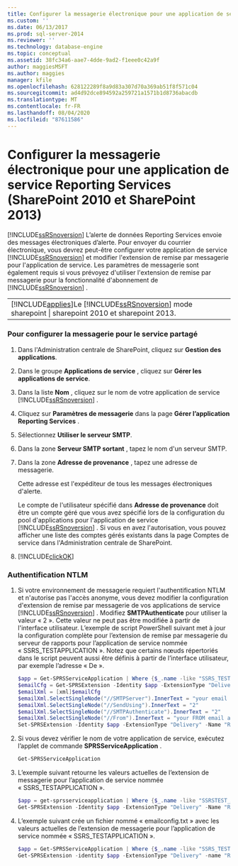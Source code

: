 ```yaml
---
title: Configurer la messagerie électronique pour une application de service Reporting Services (SharePoint 2010 et SharePoint 2013) | Microsoft Docs
ms.custom: ''
ms.date: 06/13/2017
ms.prod: sql-server-2014
ms.reviewer: ''
ms.technology: database-engine
ms.topic: conceptual
ms.assetid: 38fc34a6-aae7-4dde-9ad2-f1eee0c42a9f
author: maggiesMSFT
ms.author: maggies
manager: kfile
ms.openlocfilehash: 628122289f8a9d83a307d70a369ab51f8f571c04
ms.sourcegitcommit: ad4d92dce894592a259721a1571b1d8736abacdb
ms.translationtype: MT
ms.contentlocale: fr-FR
ms.lasthandoff: 08/04/2020
ms.locfileid: "87611586"
---
```

# <a name="configure-e-mail-for-a-reporting-services-service-application-sharepoint-2010-and-sharepoint-2013"></a>Configurer la messagerie électronique pour une application de service Reporting Services (SharePoint 2010 et SharePoint 2013)
  [!INCLUDE[ssRSnoversion](../../includes/ssrsnoversion-md.md)] L’alerte de données Reporting Services envoie des messages électroniques d’alerte. Pour envoyer du courrier électronique, vous devrez peut-être configurer votre application de service [!INCLUDE[ssRSnoversion](../../includes/ssrsnoversion-md.md)] et modifier l'extension de remise par messagerie pour l'application de service. Les paramètres de messagerie sont également requis si vous prévoyez d'utiliser l'extension de remise par messagerie pour la fonctionnalité d'abonnement de [!INCLUDE[ssRSnoversion](../../includes/ssrsnoversion-md.md)] .  
  
||  
|-|  
|[!INCLUDE[applies](../../includes/applies-md.md)]Le [!INCLUDE[ssRSnoversion](../../includes/ssrsnoversion-md.md)] mode sharepoint &#124; sharepoint 2010 et sharepoint 2013.|  
  
### <a name="to-configure-e-mail-for-the-shared-service"></a>Pour configurer la messagerie pour le service partagé  
  
1.  Dans l'Administration centrale de SharePoint, cliquez sur **Gestion des applications**.  
  
2.  Dans le groupe **Applications de service** , cliquez sur **Gérer les applications de service**.  
  
3.  Dans la liste **Nom** , cliquez sur le nom de votre application de service [!INCLUDE[ssRSnoversion](../../includes/ssrsnoversion-md.md)] .  
  
4.  Cliquez sur **Paramètres de messagerie** dans la page **Gérer l’application Reporting Services** .  
  
5.  Sélectionnez **Utiliser le serveur SMTP**.  
  
6.  Dans la zone **Serveur SMTP sortant** , tapez le nom d'un serveur SMTP.  
  
7.  Dans la zone **Adresse de provenance** , tapez une adresse de messagerie.  
  
     Cette adresse est l'expéditeur de tous les messages électroniques d'alerte.  
  
     Le compte de l'utilisateur spécifié dans **Adresse de provenance** doit être un compte géré que vous avez spécifié lors de la configuration du pool d'applications pour l'application de service [!INCLUDE[ssRSnoversion](../../includes/ssrsnoversion-md.md)] . Si vous en avez l'autorisation, vous pouvez afficher une liste des comptes gérés existants dans la page Comptes de service dans l'Administration centrale de SharePoint.  
  
8.  [!INCLUDE[clickOK](../../includes/clickok-md.md)]  
  
### <a name="ntlm-authentication"></a>Authentification NTLM  
  
1.  Si votre environnement de messagerie requiert l'authentification NTLM et n'autorise pas l'accès anonyme, vous devez modifier la configuration d'extension de remise par messagerie de vos applications de service [!INCLUDE[ssRSnoversion](../../includes/ssrsnoversion-md.md)] . Modifiez **SMTPAuthenticate** pour utiliser la valeur « 2 ». Cette valeur ne peut pas être modifiée à partir de l'interface utilisateur. L’exemple de script PowerShell suivant met à jour la configuration complète pour l’extension de remise par messagerie du serveur de rapports pour l’application de service nommée « SSRS_TESTAPPLICATION ». Notez que certains nœuds répertoriés dans le script peuvent aussi être définis à partir de l’interface utilisateur, par exemple l’adresse « De ».  
  
    ```powershell
    $app = Get-SPRSServiceApplication | Where {$_.name -like "SSRS_TESTAPPLICATION *"}  
    $emailCfg = Get-SPRSExtension -Identity $app -ExtensionType "Delivery" -Name "Report Server Email" | Select -ExpandProperty ConfigurationXml
    $emailXml = [xml]$emailCfg
    $emailXml.SelectSingleNode("//SMTPServer").InnerText = "your email server name"  
    $emailXml.SelectSingleNode("//SendUsing").InnerText = "2"  
    $emailXml.SelectSingleNode("//SMTPAuthenticate").InnerText = "2"  
    $emailXml.SelectSingleNode("//From").InnerText = "your FROM email address"  
    Set-SPRSExtension -Identity $app -ExtensionType "Delivery" -Name "Report Server Email" -ExtensionConfiguration $emailXml.OuterXml  
    ```  
  
2.  Si vous devez vérifier le nom de votre application de service, exécutez l’applet de commande **SPRSServiceApplication** .  
  
    ```powershell
    Get-SPRSServiceApplication  
    ```  
  
3.  L’exemple suivant retourne les valeurs actuelles de l’extension de messagerie pour l’application de service nommée « SSRS_TESTAPPLICATION ».  
  
    ```powershell
    $app = get-sprsserviceapplication | Where {$_.name -like "SSRSTEST_APPLICATION*"}  
    Get-SPRSExtension -Identity $app -ExtensionType "Delivery" -Name "Report Server Email" | Select -ExpandProperty ConfigurationXml  
    ```  
  
4.  L’exemple suivant crée un fichier nommé « emailconfig.txt » avec les valeurs actuelles de l’extension de messagerie pour l’application de service nommée « SSRS_TESTAPPLICATION ».  
  
    ```powershell
    $app = Get-SPRSServiceApplication | Where {$_.name -like "SSRS_TESTAPPLICATION*"}  
    Get-SPRSExtension -identity $app -ExtensionType "Delivery" -name "Report Server Email" | Select -ExpandProperty ConfigurationXml | Out-File c:\emailconfig.txt  
    ```
